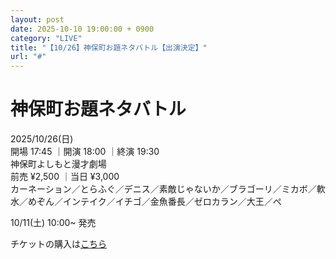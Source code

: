 ```yaml
---
layout: post
date: 2025-10-10 19:00:00 + 0900
category: "LIVE"
title: "【10/26】神保町お題ネタバトル【出演決定】"
url: "#"
---
```


# 神保町お題ネタバトル<br>

<i class="fa-regular fa-calendar-alt"></i> 2025/10/26(日)<br>
<i class="fa-regular fa-clock"></i> 開場 17:45 ｜開演 18:00 ｜終演 19:30 <br>
<i class="fa-solid fa-location-dot"></i> 神保町よしもと漫才劇場<br>
<i class="fa-solid fa-ticket"></i> 前売 ¥2,500 ｜当日 ¥3,000<br>
<i class="fa-solid fa-users"></i> カーネーション／とらふぐ／デニス／素敵じゃないか／ブラゴーリ／ミカボ／軟水／めぞん／インテイク／イチゴ／金魚番長／ゼロカラン／大王／ぺ

10/11(土) 10:00~ 発売<br>

チケットの購入は<a href="https://x.gd/P5oUd" target="_blank">こちら</a>
